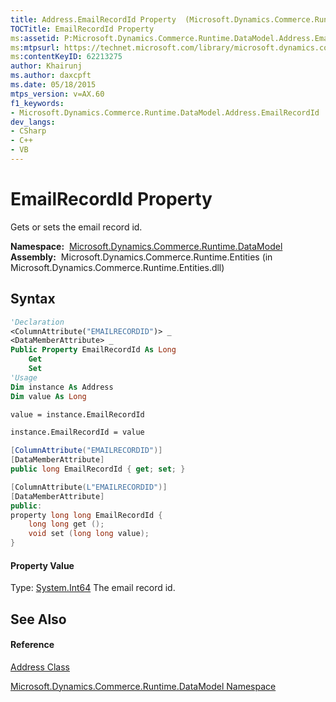 ```yaml
---
title: Address.EmailRecordId Property  (Microsoft.Dynamics.Commerce.Runtime.DataModel)
TOCTitle: EmailRecordId Property
ms:assetid: P:Microsoft.Dynamics.Commerce.Runtime.DataModel.Address.EmailRecordId
ms:mtpsurl: https://technet.microsoft.com/library/microsoft.dynamics.commerce.runtime.datamodel.address.emailrecordid(v=AX.60)
ms:contentKeyID: 62213275
author: Khairunj
ms.author: daxcpft
ms.date: 05/18/2015
mtps_version: v=AX.60
f1_keywords:
- Microsoft.Dynamics.Commerce.Runtime.DataModel.Address.EmailRecordId
dev_langs:
- CSharp
- C++
- VB
---
```


# EmailRecordId Property

Gets or sets the email record id.

**Namespace:**  [Microsoft.Dynamics.Commerce.Runtime.DataModel](microsoft-dynamics-commerce-runtime-datamodel-namespace.md)  
**Assembly:**  Microsoft.Dynamics.Commerce.Runtime.Entities (in Microsoft.Dynamics.Commerce.Runtime.Entities.dll)

## Syntax

``` vb
'Declaration
<ColumnAttribute("EMAILRECORDID")> _
<DataMemberAttribute> _
Public Property EmailRecordId As Long
    Get
    Set
'Usage
Dim instance As Address
Dim value As Long

value = instance.EmailRecordId

instance.EmailRecordId = value
```

``` csharp
[ColumnAttribute("EMAILRECORDID")]
[DataMemberAttribute]
public long EmailRecordId { get; set; }
```

``` c++
[ColumnAttribute(L"EMAILRECORDID")]
[DataMemberAttribute]
public:
property long long EmailRecordId {
    long long get ();
    void set (long long value);
}
```

#### Property Value

Type: [System.Int64](https://technet.microsoft.com/library/6yy583ek\(v=ax.60\))  
The email record id.  

## See Also

#### Reference

[Address Class](address-class-microsoft-dynamics-commerce-runtime-datamodel.md)

[Microsoft.Dynamics.Commerce.Runtime.DataModel Namespace](microsoft-dynamics-commerce-runtime-datamodel-namespace.md)

